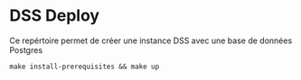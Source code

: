 # DSS Deploy

Ce repértoire permet de créer une instance DSS avec une base de données Postgres


```
make install-prerequisites && make up
```


